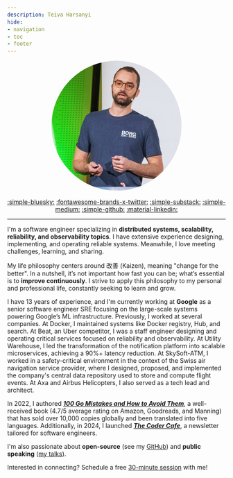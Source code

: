 ```yaml
---
description: Teiva Harsanyi
hide:
- navigation
- toc
- footer
---
```

<style>
  .md-typeset h1,
  .md-content__button {
    display: none;
  }
</style>

<center>
<img src="../img/devoxx.png" alt="" style="width:300px;height:300px;border-radius: 50%;">

<th2>[:simple-bluesky:](https://bsky.app/profile/teivah.dev)
[:fontawesome-brands-x-twitter:](https://twitter.com/teivah)
[:simple-substack:](https://thecoder.cafe)
[:simple-medium:](https://medium.com/@teivah)
[:simple-github:](https://github.com/teivah)
[:material-linkedin:](https://www.linkedin.com/in/teiva-harsanyi/) </th2>

</center>

--- 


I'm a software engineer specializing in **distributed systems, scalability, reliability, and observability topics**. I have extensive experience designing, implementing, and operating reliable systems. Meanwhile, I love meeting challenges, learning, and sharing.

My life philosophy centers around 改善 (Kaizen), meaning "change for the better". In a nutshell, it’s not important how fast you can be; what’s essential is to **improve continuously**. I strive to apply this philosophy to my personal and professional life, constantly seeking to learn and grow.

I have 13 years of experience, and I'm currently working at **Google** as a senior software engineer SRE focusing on the large-scale systems powering Google’s ML infrastructure. Previously, I worked at several companies. At Docker, I maintained systems like Docker registry, Hub, and search. At Beat, an Uber competitor, I was a staff engineer designing and operating critical services focused on reliability and observability. At Utility Warehouse, I led the transformation of the notification platform into scalable microservices, achieving a 90%+ latency reduction. At SkySoft-ATM, I worked in a safety-critical environment in the context of the Swiss air navigation service provider, where I designed, proposed, and implemented the company's central data repository used to store and compute flight events. At Axa and Airbus Helicopters, I also served as a tech lead and architect.

In 2022, I authored [**_100 Go Mistakes and How to Avoid Them_**](book.md), a well-received book (4.7/5 average rating on Amazon, Goodreads, and Manning) that has sold over 10,000 copies globally and been translated into five languages. Additionally, in 2024, I launched [**_The Coder Cafe_**](https://thecoder.cafe/?rd=teivah.dev), a newsletter tailored for software engineers.

I'm also passionate about **open-source** (see my [GitHub](https://github.com/teivah)) and **public speaking** ([my talks](talks.md)).

Interested in connecting? Schedule a free [30-minute session](https://calendly.com/teiva-harsanyi/meet) with me!
